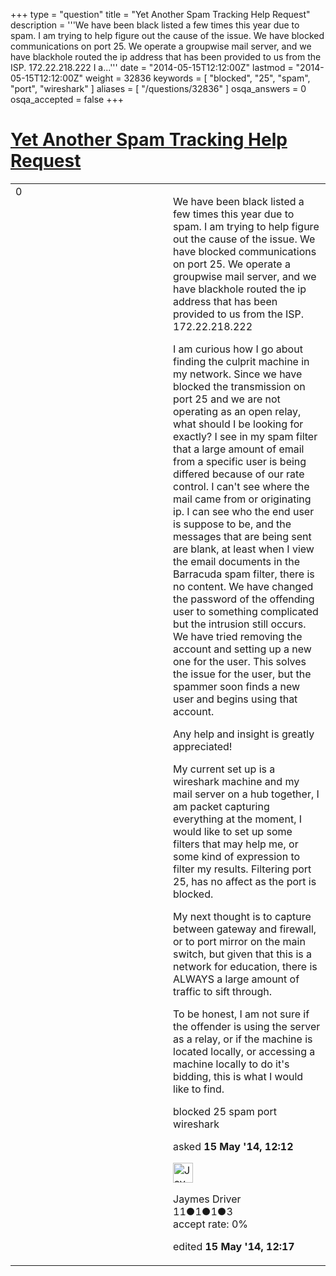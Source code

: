+++
type = "question"
title = "Yet Another Spam Tracking Help Request"
description = '''We have been black listed a few times this year due to spam. I am trying to help figure out the cause of the issue. We have blocked communications on port 25. We operate a groupwise mail server, and we have blackhole routed the ip address that has been provided to us from the ISP. 172.22.218.222 I a...'''
date = "2014-05-15T12:12:00Z"
lastmod = "2014-05-15T12:12:00Z"
weight = 32836
keywords = [ "blocked", "25", "spam", "port", "wireshark" ]
aliases = [ "/questions/32836" ]
osqa_answers = 0
osqa_accepted = false
+++

<div class="headNormal">

# [Yet Another Spam Tracking Help Request](/questions/32836/yet-another-spam-tracking-help-request)

</div>

<div id="main-body">

<div id="askform">

<table id="question-table" style="width:100%;"><colgroup><col style="width: 50%" /><col style="width: 50%" /></colgroup><tbody><tr class="odd"><td style="width: 30px; vertical-align: top"><div class="vote-buttons"><span id="post-32836-upvote" class="ajax-command post-vote up" rel="nofollow" title="I like this post (click again to cancel)"> </span><div id="post-32836-score" class="post-score" title="current number of votes">0</div><span id="post-32836-downvote" class="ajax-command post-vote down" rel="nofollow" title="I dont like this post (click again to cancel)"> </span> <span id="favorite-mark" class="ajax-command favorite-mark" rel="nofollow" title="mark/unmark this question as favorite (click again to cancel)"> </span><div id="favorite-count" class="favorite-count"></div></div></td><td><div id="item-right"><div class="question-body"><p>We have been black listed a few times this year due to spam. I am trying to help figure out the cause of the issue. We have blocked communications on port 25. We operate a groupwise mail server, and we have blackhole routed the ip address that has been provided to us from the ISP. 172.22.218.222</p><p>I am curious how I go about finding the culprit machine in my network. Since we have blocked the transmission on port 25 and we are not operating as an open relay, what should I be looking for exactly? I see in my spam filter that a large amount of email from a specific user is being differed because of our rate control. I can't see where the mail came from or originating ip. I can see who the end user is suppose to be, and the messages that are being sent are blank, at least when I view the email documents in the Barracuda spam filter, there is no content. We have changed the password of the offending user to something complicated but the intrusion still occurs. We have tried removing the account and setting up a new one for the user. This solves the issue for the user, but the spammer soon finds a new user and begins using that account.</p><p>Any help and insight is greatly appreciated!</p><p>My current set up is a wireshark machine and my mail server on a hub together, I am packet capturing everything at the moment, I would like to set up some filters that may help me, or some kind of expression to filter my results. Filtering port 25, has no affect as the port is blocked.</p><p>My next thought is to capture between gateway and firewall, or to port mirror on the main switch, but given that this is a network for education, there is ALWAYS a large amount of traffic to sift through.</p><p>To be honest, I am not sure if the offender is using the server as a relay, or if the machine is located locally, or accessing a machine locally to do it's bidding, this is what I would like to find.</p></div><div id="question-tags" class="tags-container tags"><span class="post-tag tag-link-blocked" rel="tag" title="see questions tagged &#39;blocked&#39;">blocked</span> <span class="post-tag tag-link-25" rel="tag" title="see questions tagged &#39;25&#39;">25</span> <span class="post-tag tag-link-spam" rel="tag" title="see questions tagged &#39;spam&#39;">spam</span> <span class="post-tag tag-link-port" rel="tag" title="see questions tagged &#39;port&#39;">port</span> <span class="post-tag tag-link-wireshark" rel="tag" title="see questions tagged &#39;wireshark&#39;">wireshark</span></div><div id="question-controls" class="post-controls"></div><div class="post-update-info-container"><div class="post-update-info post-update-info-user"><p>asked <strong>15 May '14, 12:12</strong></p><img src="https://secure.gravatar.com/avatar/c0167f47fe549da521296101f49423a9?s=32&amp;d=identicon&amp;r=g" class="gravatar" width="32" height="32" alt="Jaymes%20Driver&#39;s gravatar image" /><p><span>Jaymes Driver</span><br />
<span class="score" title="11 reputation points">11</span><span title="1 badges"><span class="badge1">●</span><span class="badgecount">1</span></span><span title="1 badges"><span class="silver">●</span><span class="badgecount">1</span></span><span title="3 badges"><span class="bronze">●</span><span class="badgecount">3</span></span><br />
<span class="accept_rate" title="Rate of the user&#39;s accepted answers">accept rate:</span> <span title="Jaymes Driver has no accepted answers">0%</span></p></div><div class="post-update-info post-update-info-edited"><p><span> edited <strong>15 May '14, 12:17</strong> </span></p></div></div><div id="comments-container-32836" class="comments-container"></div><div id="comment-tools-32836" class="comment-tools"></div><div class="clear"></div><div id="comment-32836-form-container" class="comment-form-container"></div><div class="clear"></div></div></td></tr></tbody></table>

</div>

</div>


